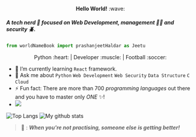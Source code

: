 <p align="center">
 <b>Hello World!</b> :wave:
</p>
<!-- [comment]:<img src="" width="100%"> -->

##### A tech nerd :brain: focused on Web Development, management :mechanic: and security :beetle:.

```python
from worldNameBook import prashanjeetHaldar as Jeetu 
```

<p align="center">Python :heart: | Developer :muscle: | Football :soccer: </p>


- 🌱 I’m currently learning `React` framework.
- 💬 Ask me about `Python` `Web Development` `Web Security` `Data Structure` `C` `Cloud`
- ⚡ Fun fact: There are more than 700 _programming languages_ out there and you have to master only _ONE_ :sparkles:!
- ![](https://komarev.com/ghpvc/?username=haldpra)


![Top Langs](https://github-readme-stats.vercel.app/api/top-langs/?username=haldpra&layout=compact)
![My github stats](https://github-readme-stats.vercel.app/api?username=haldpra&show_icons=true&theme=dracula&count_private=true&hide=prs)


 >:100: : ___When you're not practising, someone else is getting better!___
